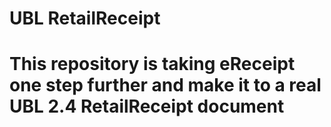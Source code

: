 # UBL RetailReceipt
# This repository is taking eReceipt one step further and make it to a real UBL 2.4 RetailReceipt document
